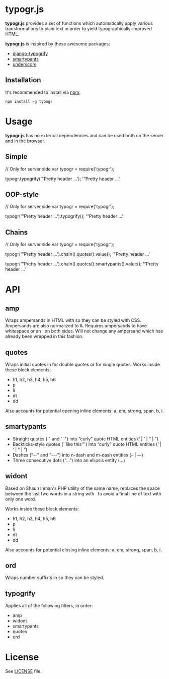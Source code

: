 typogr.js
=========

**typogr.js** provides a set of functions which automatically
apply various transformations to plain text in order to yield
typographically-improved HTML.

**typogr.js** is inspired by these awesome packages:

* [django-typogrify](https://github.com/chrisdrackett/django-typogrify)
* [smartypants](http://web.chad.org/projects/smartypants.py/)
* [underscore](https://github.com/documentcloud/underscore)

Installation
------------

It's recommended to install via [npm](https://github.com/isaacs/npm/):

    npm install -g typogr


Usage
=====

**typogr.js** has no external dependencies and can be used both on
the server and in the browser.

Simple
------

  // Only for server side
  var typogr = require('typogr');

  typogr.typogrify('"Pretty header ...');
  '<span class="dquo">&#8220;</span>Pretty header&nbsp;&#8230;'

OOP-style
---------

  // Only for server side
  var typogr = require('typogr');

  typogr('"Pretty header ...').typogrify();
  '<span class="dquo">&#8220;</span>Pretty header&nbsp;&#8230;'

Chains
------

  // Only for server side
  var typogr = require('typogr');

  typogr('"Pretty header ...').chain().quotes().value();
  '<span class="dquo">"</span>Pretty header ...'

  typogr('"Pretty header ...').chain().quotes().smartypants().value();
  '<span class="dquo">&#8220;</span>Pretty header &#8230;'


API
===

amp
---

Wraps ampersands in HTML with <span class="amp"> so they can be
styled with CSS. Ampersands are also normalized to &amp;. Requires
ampersands to have whitespace or an &nbsp; on both sides. Will not
change any ampersand which has already been wrapped in this fashion.

quotes
------

Wraps initial quotes in <span class="dquo"> for double quotes or
<span class="quo"> for single quotes. Works inside these block
elements:

* h1, h2, h3, h4, h5, h6
* p
* li
* dt
* dd

Also accounts for potential opening inline elements: a, em,
strong, span, b, i.

smartypants
-----------

* Straight quotes ( " and ' '") into “curly” quote HTML entities (&lsquo; | &rsquo; | &ldquo; | &rdquo;)
* Backticks-style quotes (``like this''') into “curly” quote HTML entities (&lsquo; | &rsquo; | &ldquo; | &rdquo;)
* Dashes (“--” and “---”) into n-dash and m-dash entities (&ndash; | &mdash;)
* Three consecutive dots (“...”) into an ellipsis entity (&hellip;)

widont
------

Based on Shaun Inman's PHP utility of the same name, replaces the
space between the last two words in a string with &nbsp; to avoid
a final line of text with only one word.

Works inside these block elements:

* h1, h2, h3, h4, h5, h6
* p
* li
* dt
* dd

Also accounts for potential closing inline elements: a, em,
strong, span, b, i.

ord
---

Wraps number suffix's in <span class="ord"></span> so they can be styled.


typogrify
---------

Applies all of the following filters, in order:

* amp
* widont
* smartypants
* quotes
* ord

License
=======

See [LICENSE](https://github.com/ekalinin/typogr.js/blob/master/LICENSE)
file.
